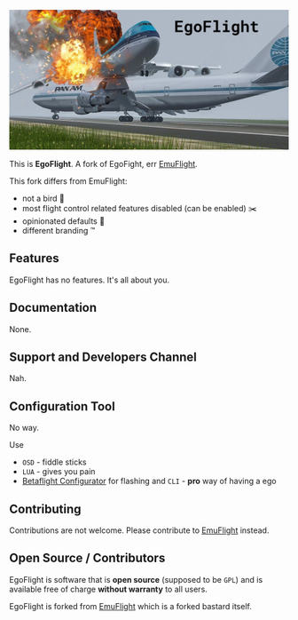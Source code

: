 ![EgoFlight](.github/EgoFlight.png)

This is **EgoFlight**. A fork of EgoFight, err [EmuFlight](https://github.com/emuflight/EmuFlight).

This fork differs from EmuFlight:

 * not a bird 🦉
 * most flight control related features disabled (can be enabled) ✂️
 * opinionated defaults 🧪
 * different branding ™️

## Features

EgoFlight has no features. It's all about you.

## Documentation

None.

## Support and Developers Channel

Nah.

## Configuration Tool

No way.

Use

 * `OSD` - fiddle sticks
 * `LUA` - gives you pain
 * [Betaflight Configurator](https://github.com/betaflight/betaflight-configurator) for flashing and `CLI` - **pro** way of having a ego

## Contributing

Contributions are not welcome. Please contribute to [EmuFlight](https://github.com/emuflight/EmuFlight) instead.

## Open Source / Contributors

EgoFlight is software that is **open source** (supposed to be `GPL`) and is available free of charge **without warranty** to all users.

EgoFlight is forked from [EmuFlight](https://github.com/emuflight/EmuFlight) which is a forked bastard itself.
